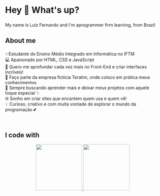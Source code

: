 <h1 align="left">Hey 👋 What's up?</h1>

###

<p align="left">My name is Luiz Fernando and I'm aprogrammer firm learning, from Brazil</p>

###

<h2 align="left">About me</h2>

###

<p align="left">✨Estudante do Ensino Médio Integrado em Informática no IFTM <br>
💻 Apaixonado por HTML, CSS e JavaScript<br>
🎨 Quero me aprofundar cada vez mais no Front-End e criar interfaces incríveis!<br>
🚀 Faço parte da empresa fictícia Teratim, onde coloco em prática meus conhecimentos<br>
🧠 Sempre buscando aprender mais e deixar meus projetos com aquele toque especial ✨<br>
🌐 Sonho em criar sites que encantem quem usa e quem vê!<br>
💡 Curioso, criativo e com muita vontade de explorar o mundo da programação 💕</p><br>

###

<h2 align="left">I code with</h2>


<div style="text-align: center" align-items>
  <a href="https://github.com/luizhypolito">
  <img height="150em" src="https://github-readme-stats.vercel.app/api?username=luizhypolito&show_icons=true&theme=radical"/>
  <img height="150em" src="https://github-readme-stats.vercel.app/api/top-langs/?username=MendesGabrielz&layout=compact&langs_count=7&theme=radical"/>
</div>

###

###


